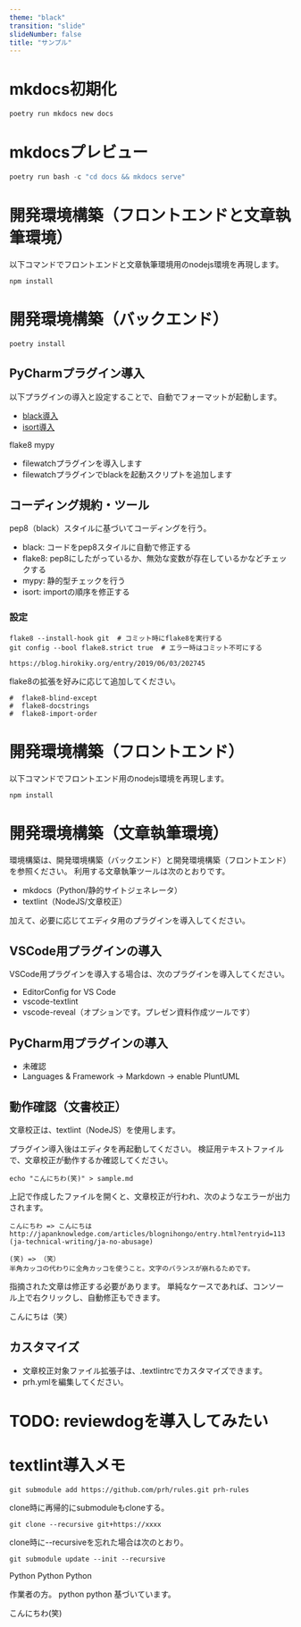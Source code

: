 ```yaml
---
theme: "black"
transition: "slide"
slideNumber: false
title: "サンプル"
---
```


# mkdocs初期化
``` Python
poetry run mkdocs new docs
```

# mkdocsプレビュー
``` Python
poetry run bash -c "cd docs && mkdocs serve"
```

# 開発環境構築（フロントエンドと文章執筆環境）
以下コマンドでフロントエンドと文章執筆環境用のnodejs環境を再現します。

``` shell
npm install
```


# 開発環境構築（バックエンド）

``` shell
poetry install
```

## PyCharmプラグイン導入
以下プラグインの導入と設定することで、自動でフォーマットが起動します。

- [black導入](https://black.readthedocs.io/en/stable/editor_integration.html)
- [isort導入](https://github.com/PyCQA/isort/wiki/isort-Plugins)

flake8
mypy

- filewatchプラグインを導入します
- filewatchプラグインでblackを起動スクリプトを追加します

## コーディング規約・ツール
pep8（black）スタイルに基づいてコーディングを行う。

- black: コードをpep8スタイルに自動で修正する
- flake8: pep8にしたがっているか、無効な変数が存在しているかなどチェックする
- mypy: 静的型チェックを行う
- isort: importの順序を修正する


### 設定

``` shell
flake8 --install-hook git  # コミット時にflake8を実行する
git config --bool flake8.strict true  # エラー時はコミット不可にする
```

```
https://blog.hirokiky.org/entry/2019/06/03/202745
```

flake8の拡張を好みに応じて追加してください。

```
#  flake8-blind-except
#  flake8-docstrings
#  flake8-import-order
```

# 開発環境構築（フロントエンド）
以下コマンドでフロントエンド用のnodejs環境を再現します。

``` shell
npm install
```

# 開発環境構築（文章執筆環境）
環境構築は、開発環境構築（バックエンド）と開発環境構築（フロントエンド）を参照ください。
利用する文章執筆ツールは次のとおりです。

- mkdocs（Python/静的サイトジェネレータ）
- textlint（NodeJS/文章校正）

加えて、必要に応じてエディタ用のプラグインを導入してください。

## VSCode用プラグインの導入
VSCode用プラグインを導入する場合は、次のプラグインを導入してください。

- EditorConfig for VS Code
- vscode-textlint
- vscode-reveal（オプションです。プレゼン資料作成ツールです）

## PyCharm用プラグインの導入
- 未確認
- Languages & Framework -> Markdown -> enable PluntUML

## 動作確認（文書校正）
文章校正は、textlint（NodeJS）を使用します。

プラグイン導入後はエディタを再起動してください。
検証用テキストファイルで、文章校正が動作するか確認してください。

``` shell
echo "こんにちわ(笑)" > sample.md
```

上記で作成したファイルを開くと、文章校正が行われ、次のようなエラーが出力されます。

```
こんにちわ => こんにちは
http://japanknowledge.com/articles/blognihongo/entry.html?entryid=113 (ja-technical-writing/ja-no-abusage)

(笑) => （笑）
半角カッコの代わりに全角カッコを使うこと。文字のバランスが崩れるためです。
```

指摘された文章は修正する必要があります。
単純なケースであれば、コンソール上で右クリックし、自動修正もできます。

こんにちは（笑）

## カスタマイズ
- 文章校正対象ファイル拡張子は、.textlintrcでカスタマイズできます。
- prh.ymlを編集してください。


# TODO: reviewdogを導入してみたい


# textlint導入メモ
``` shell
git submodule add https://github.com/prh/rules.git prh-rules
```

clone時に再帰的にsubmoduleもcloneする。
```
git clone --recursive git+https://xxxx
```

clone時に--recursiveを忘れた場合は次のとおり。
```
git submodule update --init --recursive
```

Python
Python
Python

作業者の方。
python
python
基づいています。

こんにちわ(笑)
